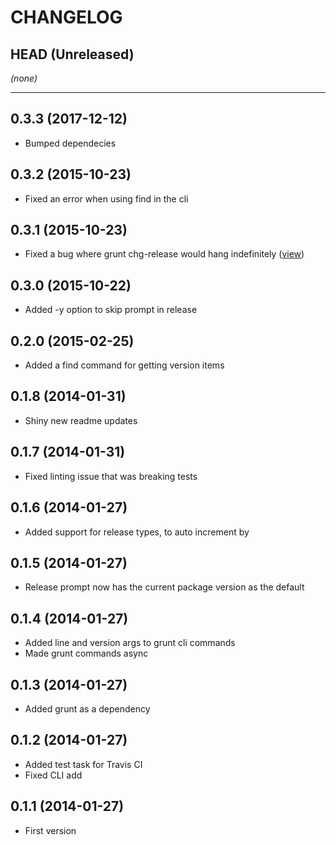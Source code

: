 CHANGELOG
=========

## HEAD (Unreleased)
_(none)_

--------------------

## 0.3.3 (2017-12-12)
* Bumped dependecies

## 0.3.2 (2015-10-23)
* Fixed an error when using find in the cli

## 0.3.1 (2015-10-23)
* Fixed a bug where grunt chg-release would hang indefinitely ([view](https://github.com/heff/chg/pull/7))

## 0.3.0 (2015-10-22)
* Added -y option to skip prompt in release

## 0.2.0 (2015-02-25)
* Added a find command for getting version items

## 0.1.8 (2014-01-31)
* Shiny new readme updates

## 0.1.7 (2014-01-31)
* Fixed linting issue that was breaking tests

## 0.1.6 (2014-01-27)
* Added support for release types, to auto increment by

## 0.1.5 (2014-01-27)
* Release prompt now has the current package version as the default

## 0.1.4 (2014-01-27)
* Added line and version args to grunt cli commands
* Made grunt commands async

## 0.1.3 (2014-01-27)
* Added grunt as a dependency

## 0.1.2 (2014-01-27)
* Added test task for Travis CI
* Fixed CLI add

## 0.1.1 (2014-01-27)
* First version
